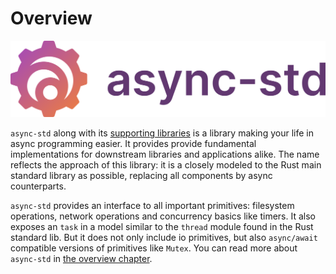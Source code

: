 # Overview

![async-std logo](./images/horizontal_color.svg)

`async-std` along with its [supporting libraries][organization] is a library making your life in async programming easier. It provides provide fundamental implementations for downstream libraries and applications alike. The name reflects the approach of this library: it is a closely modeled to the Rust main standard library as possible, replacing all components by async counterparts.

`async-std` provides an interface to all important primitives: filesystem operations, network operations and concurrency basics like timers. It also exposes an `task` in a model similar to the `thread` module found in the Rust standard lib.  But it does not only include io primitives, but also `async/await` compatible versions of primitives like `Mutex`. You can read more about `async-std` in [the overview chapter][overview-std].

[organization]: https://github.com/async-std/async-std
[overview-std]: overview/async-std/
